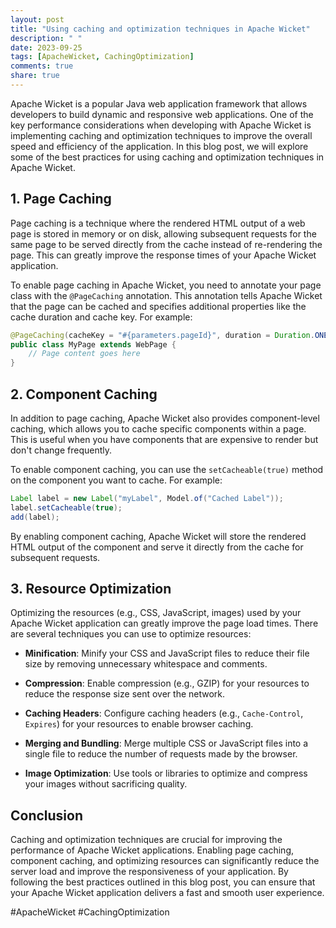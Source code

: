 ```yaml
---
layout: post
title: "Using caching and optimization techniques in Apache Wicket"
description: " "
date: 2023-09-25
tags: [ApacheWicket, CachingOptimization]
comments: true
share: true
---
```


Apache Wicket is a popular Java web application framework that allows developers to build dynamic and responsive web applications. One of the key performance considerations when developing with Apache Wicket is implementing caching and optimization techniques to improve the overall speed and efficiency of the application. In this blog post, we will explore some of the best practices for using caching and optimization techniques in Apache Wicket.

## 1. Page Caching

Page caching is a technique where the rendered HTML output of a web page is stored in memory or on disk, allowing subsequent requests for the same page to be served directly from the cache instead of re-rendering the page. This can greatly improve the response times of your Apache Wicket application.

To enable page caching in Apache Wicket, you need to annotate your page class with the `@PageCaching` annotation. This annotation tells Apache Wicket that the page can be cached and specifies additional properties like the cache duration and cache key. For example:

```java
@PageCaching(cacheKey = "#{parameters.pageId}", duration = Duration.ONE_HOUR)
public class MyPage extends WebPage {
    // Page content goes here
}
```

## 2. Component Caching

In addition to page caching, Apache Wicket also provides component-level caching, which allows you to cache specific components within a page. This is useful when you have components that are expensive to render but don't change frequently.

To enable component caching, you can use the `setCacheable(true)` method on the component you want to cache. For example:

```java
Label label = new Label("myLabel", Model.of("Cached Label"));
label.setCacheable(true);
add(label);
```

By enabling component caching, Apache Wicket will store the rendered HTML output of the component and serve it directly from the cache for subsequent requests.

## 3. Resource Optimization

Optimizing the resources (e.g., CSS, JavaScript, images) used by your Apache Wicket application can greatly improve the page load times. There are several techniques you can use to optimize resources:

- **Minification**: Minify your CSS and JavaScript files to reduce their file size by removing unnecessary whitespace and comments.

- **Compression**: Enable compression (e.g., GZIP) for your resources to reduce the response size sent over the network.

- **Caching Headers**: Configure caching headers (e.g., `Cache-Control`, `Expires`) for your resources to enable browser caching.

- **Merging and Bundling**: Merge multiple CSS or JavaScript files into a single file to reduce the number of requests made by the browser.

- **Image Optimization**: Use tools or libraries to optimize and compress your images without sacrificing quality.

## Conclusion

Caching and optimization techniques are crucial for improving the performance of Apache Wicket applications. Enabling page caching, component caching, and optimizing resources can significantly reduce the server load and improve the responsiveness of your application. By following the best practices outlined in this blog post, you can ensure that your Apache Wicket application delivers a fast and smooth user experience.

#ApacheWicket #CachingOptimization